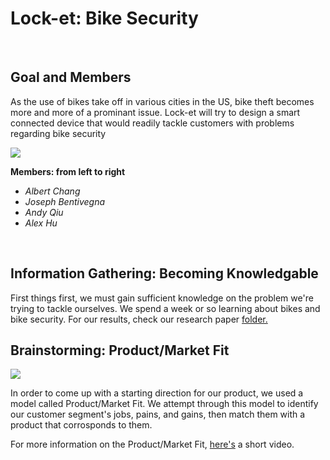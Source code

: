<body>

<h1>Lock-et: Bike Security</h1>
<br>

<h2>Goal and Members</h2>

<p>As the use of bikes take off in various cities in the US, bike theft becomes 
more and more of a prominant issue. Lock-et will try to design a smart 
connected device that would readily tackle customers with problems regarding 
bike security</p>

<img src=http://i.imgur.com/xa11kMu.jpg>
<br>

<b>Members: from left to right</b>

<ul>

<li> <i>Albert Chang</i> </li>
<li> <i>Joseph Bentivegna</i> </li>
<li> <i>Andy Qiu</i> </li>
<li> <i>Alex Hu</i> </li>

</ul>
<br>

<h2>Information Gathering: Becoming Knowledgable</h2>

<p>First things first, we must gain sufficient knowledge on the problem we're 
trying to tackle ourselves. We spend a week or so learning about bikes and bike 
security. For our results, check our research paper <a href="https://github.com/Enigmamemory/Lock-et/tree/master/research%20paper">folder.</a></p>

<h2>Brainstorming: Product/Market Fit</h2>

<img src="http://i.imgur.com/2J9OAq9.png">
<br>

<p>In order to come up with a starting direction for our product, we used a 
model called Product/Market Fit. We attempt through this model to identify 
our customer segment's jobs, pains, and gains, then match them with a product 
that corrosponds to them.</p>

<p>For more information on the Product/Market Fit, <a href="https://www.youtube.com/watch?v=sSDvwQiPtgc">here's</a> a short video.</p>



</body>

